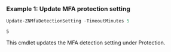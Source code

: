 ### Example 1: Update MFA protection setting
```powershell
Update-ZNMfaDetectionSetting -TimeoutMinutes 5
```

```output
5
```

This cmdlet updates the MFA detection setting under Protection.

